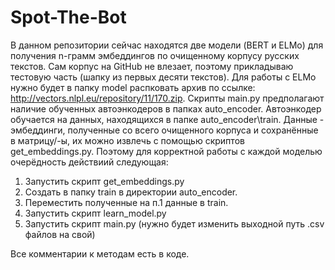 # Spot-The-Bot

В данном репозитории сейчас находятся две модели (BERT и ELMo) для получения n-грамм эмбеддингов по очищенному корпусу русских текстов. Сам корпус на GitHub не влезает, поэтому прикладываю тестовую часть (шапку из первых десяти текстов). Для работы с ELMo нужно будет в папку model распковать архив по ссылке: http://vectors.nlpl.eu/repository/11/170.zip. Скрипты main.py предполагают наличие обученных автоэнкодеров в папках auto_encoder. Автоэнкодер обучается на данных, находящихся в папке auto_encoder\train. Данные - эмбеддинги, полученные со всего очищенного корпуса и сохранённые в матрицу/-ы, их можно извлечь с помощью скриптов get_embeddings.py. Поэтому для корректной работы с каждой моделью очерёдность действиий следующая:

1) Запустить скрипт get_embeddings.py
2) Создать в папку train в директории auto_encoder.
3) Переместить полученные на п.1 данные в train.
4) Запустить скрипт learn_model.py
5) Запустить скрипт main.py (нужно будет изменить выходной путь .csv файлов на свой)

Все комментарии к методам есть в коде.
